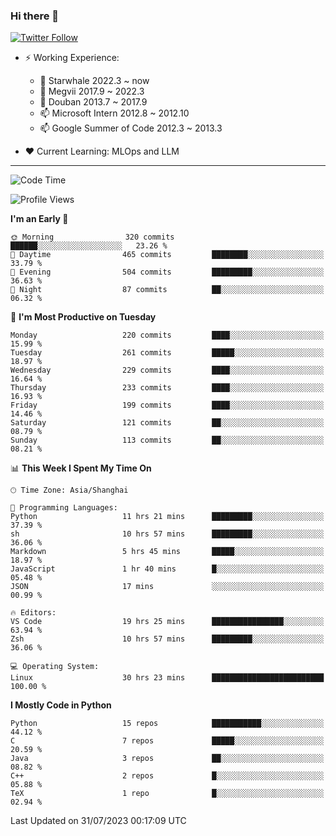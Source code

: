 ### Hi there 👋

[![Twitter Follow](https://img.shields.io/twitter/follow/tianweidut?style=social)](https://twitter.com/tianweidut)

- ⚡ Working Experience:
  - 🔭 Starwhale 2022.3 ~ now
  - 🌱 Megvii 2017.9 ~ 2022.3
  - 🌱 Douban 2013.7 ~ 2017.9
  - 📫 Microsoft Intern 2012.8 ~ 2012.10
  - 📫 Google Summer of Code 2012.3 ~ 2013.3

- ❤️ Current Learning: MLOps and LLM

---
<!--START_SECTION:waka-->
![Code Time](http://img.shields.io/badge/Code%20Time-4%2C330%20hrs%2025%20mins-blue)

![Profile Views](http://img.shields.io/badge/Profile%20Views-1-blue)

**I'm an Early 🐤** 

```text
🌞 Morning                320 commits         ██████░░░░░░░░░░░░░░░░░░░   23.26 % 
🌆 Daytime                465 commits         ████████░░░░░░░░░░░░░░░░░   33.79 % 
🌃 Evening                504 commits         █████████░░░░░░░░░░░░░░░░   36.63 % 
🌙 Night                  87 commits          ██░░░░░░░░░░░░░░░░░░░░░░░   06.32 % 
```
📅 **I'm Most Productive on Tuesday** 

```text
Monday                   220 commits         ████░░░░░░░░░░░░░░░░░░░░░   15.99 % 
Tuesday                  261 commits         █████░░░░░░░░░░░░░░░░░░░░   18.97 % 
Wednesday                229 commits         ████░░░░░░░░░░░░░░░░░░░░░   16.64 % 
Thursday                 233 commits         ████░░░░░░░░░░░░░░░░░░░░░   16.93 % 
Friday                   199 commits         ████░░░░░░░░░░░░░░░░░░░░░   14.46 % 
Saturday                 121 commits         ██░░░░░░░░░░░░░░░░░░░░░░░   08.79 % 
Sunday                   113 commits         ██░░░░░░░░░░░░░░░░░░░░░░░   08.21 % 
```


📊 **This Week I Spent My Time On** 

```text
🕑︎ Time Zone: Asia/Shanghai

💬 Programming Languages: 
Python                   11 hrs 21 mins      █████████░░░░░░░░░░░░░░░░   37.39 % 
sh                       10 hrs 57 mins      █████████░░░░░░░░░░░░░░░░   36.06 % 
Markdown                 5 hrs 45 mins       █████░░░░░░░░░░░░░░░░░░░░   18.97 % 
JavaScript               1 hr 40 mins        █░░░░░░░░░░░░░░░░░░░░░░░░   05.48 % 
JSON                     17 mins             ░░░░░░░░░░░░░░░░░░░░░░░░░   00.99 % 

🔥 Editors: 
VS Code                  19 hrs 25 mins      ████████████████░░░░░░░░░   63.94 % 
Zsh                      10 hrs 57 mins      █████████░░░░░░░░░░░░░░░░   36.06 % 

💻 Operating System: 
Linux                    30 hrs 23 mins      █████████████████████████   100.00 % 
```

**I Mostly Code in Python** 

```text
Python                   15 repos            ███████████░░░░░░░░░░░░░░   44.12 % 
C                        7 repos             █████░░░░░░░░░░░░░░░░░░░░   20.59 % 
Java                     3 repos             ██░░░░░░░░░░░░░░░░░░░░░░░   08.82 % 
C++                      2 repos             █░░░░░░░░░░░░░░░░░░░░░░░░   05.88 % 
TeX                      1 repo              █░░░░░░░░░░░░░░░░░░░░░░░░   02.94 % 
```




 Last Updated on 31/07/2023 00:17:09 UTC
<!--END_SECTION:waka-->
